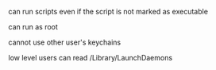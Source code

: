 can run scripts even if the script is not marked as executable

can run as root

cannot use other user's keychains

low level users can read /Library/LaunchDaemons
